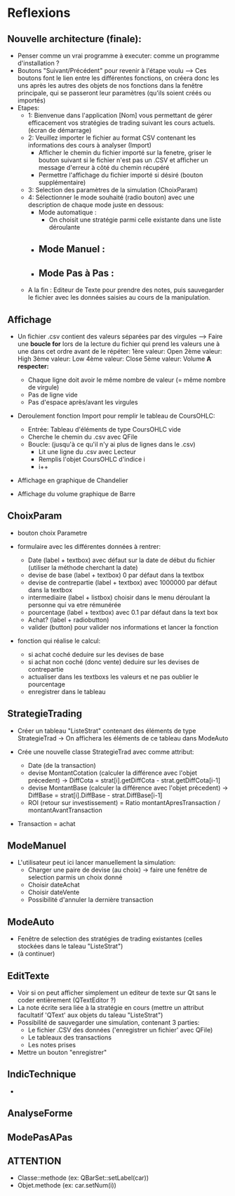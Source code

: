# Reflexions

## Nouvelle architecture (finale):
- Penser comme un vrai programme à executer: comme un programme d'installation ?
- Boutons "Suivant/Précédent" pour revenir à l'étape voulu --> Ces boutons font le lien entre les différentes fonctions, on créera donc les uns après les autres des objets de nos fonctions dans la fenêtre principale, qui se passeront leur paramètres (qu'ils soient créés ou importés)
- Etapes:
    - 1: Bienvenue dans l'application [Nom] vous permettant de gérer efficacement vos stratégies de trading suivant les cours actuels. (écran de démarrage)
    - 2: Veuillez importer le fichier au format CSV contenant les informations des cours à analyser (Import)
        - Afficher le chemin du fichier importé sur la fenetre, griser le bouton suivant si le fichier n'est pas un .CSV et afficher un message d'erreur à côté du chemin récupéré
        - Permettre l'affichage du fichier importé si désiré (bouton supplémentaire)
    - 3: Selection des paramètres de la simulation (ChoixParam)
    - 4: Sélectionner le mode souhaité (radio bouton) avec une description de chaque mode juste en dessous:
        -  Mode automatique :
            -  On choisit une stratégie parmi celle existante dans une liste déroulante
        -  Mode Manuel :
            -  
        -  Mode Pas à Pas :
            -  
    - A la fin : Editeur de Texte pour prendre des notes, puis sauvegarder le fichier avec les données saisies au cours de la manipulation.

## Affichage

- Un fichier .csv contient des valeurs séparées par des virgules
--> Faire une **boucle for** lors de la lecture du fichier qui prend les valeurs une à une dans cet ordre avant de le répéter:
1ère valeur: Open
2ème valeur: High
3ème valeur: Low
4ème valeur: Close
5ème valeur: Volume
**A respecter:** 
    - Chaque ligne doit avoir le même nombre de valeur (= même nombre de virgule)
    - Pas de ligne vide
    - Pas d'espace après/avant les virgules

- Deroulement fonction Import pour remplir le tableau de CoursOHLC:
    - Entrée: Tableau d'éléments de type CoursOHLC vide
    - Cherche le chemin du .csv avec QFile
    - Boucle: (jusqu'à ce qu'il n'y ai plus de lignes dans le .csv)
        - Lit une ligne du .csv avec Lecteur
        - Remplis l'objet CoursOHLC d'indice i
        - i++
    
- Affichage en graphique de Chandelier

- Affichage du volume graphique de Barre

## ChoixParam
- bouton choix Parametre
- formulaire avec les différentes données à rentrer:
    - Date (label + textbox) avec défaut sur la date de début du fichier (utiliser la méthode cherchant la date)
    - devise de base (label + textbox) 0 par défaut dans la textbox
    - devise de contrepartie (label + textbox) avec 1000000 par défaut dans la textbox
    - intermediaire (label + listbox) choisir dans le menu déroulant la personne qui va etre rémunérée
    - pourcentage (label + textbox) avec 0.1 par défaut dans la text box
    - Achat? (label + radiobutton) 
    - valider (button) pour valider nos informations et lancer la fonction

- fonction qui réalise le calcul: 
    - si achat coché deduire sur les devises de base
    - si achat non coché (donc vente) deduire sur les devises de contrepartie 
    - actualiser dans les textboxs les valeurs et ne pas oublier le pourcentage
    - enregistrer dans le tableau
## StrategieTrading
- Créer un tableau "ListeStrat" contenant des éléments de type StrategieTrad -> On affichera les éléments de ce tableau dans ModeAuto
- Crée une nouvelle classe StrategieTrad avec comme attribut:
    - Date (de la transaction)
    - devise MontantCotation (calculer la différence avec l'objet précedent)
        -> DiffCota = strat[i].getDiffCota - strat.getDiffCota[i-1]
    - devise MontantBase (calculer la différence avec l'objet précedent)
        -> DiffBase = strat[i].DiffBase - strat.DiffBase[i-1]
    - ROI (retour sur investissement) = Ratio montantApresTransaction / montantAvantTransaction

- Transaction = achat

## ModeManuel

- L'utilisateur peut ici lancer manuellement la simulation:
    - Charger une paire de devise (au choix) -> faire une fenêtre de selection parmis un choix donné
    - Choisir dateAchat
    - Choisir dateVente
    - Possibilité d'annuler la dernière transaction

## ModeAuto

- Fenêtre de selection des stratégies de trading existantes (celles stockées dans le taleau "ListeStrat")
- (à continuer)

## EditTexte

- Voir si on peut afficher simplement un editeur de texte sur Qt sans le coder entièrement (QTextEditor ?)
- La note écrite sera liée à la stratégie en cours (mettre un attribut facultatif 'QText' aux objets du taleau "ListeStrat")
- Possibilité de sauvegarder une simulation, contenant 3 parties:
    - Le fichier .CSV des données ('enregistrer un fichier' avec QFile)
    - Le tableaux des transactions
    - Les notes prises
- Mettre un bouton "enregistrer"

## IndicTechnique

- 

## AnalyseForme

## ModePasAPas

## ATTENTION
- Classe::methode (ex: QBarSet::setLabel(car))
- Objet.methode (ex: car.setNum(i))